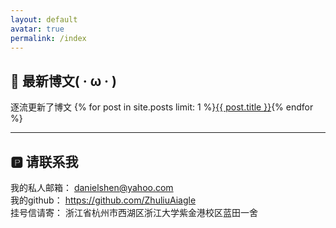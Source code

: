 ```yaml
---
layout: default
avatar: true
permalink: /index
---
```

## 🚀 最新博文( · ω · )
逐流更新了博文 {% for post in site.posts limit: 1 %}<a href="{{ post.url | prepend: site.baseurl }}">{{ post.title }}</a>{% endfor %} 

---

## 🅿️ 请联系我
我的私人邮箱： <a>danielshen@yahoo.com</a><br/>
我的github：  <a>https://github.com/ZhuliuAiagle</a><br/>
挂号信请寄：   浙江省杭州市西湖区浙江大学紫金港校区蓝田一舍 <br/>
